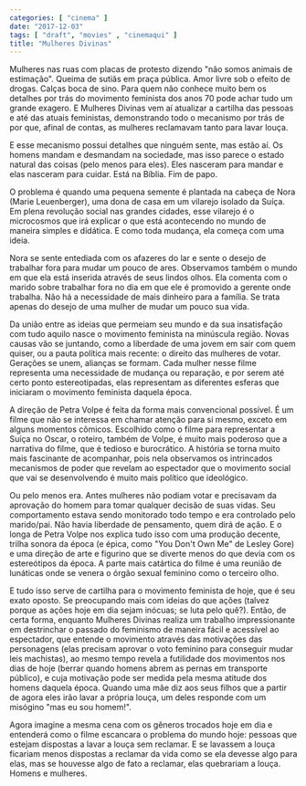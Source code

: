 ```yaml
---
categories: [ "cinema" ]
date: "2017-12-03"
tags: [ "draft", "movies" , "cinemaqui" ]
title: "Mulheres Divinas"
---
```

Mulheres nas ruas com placas de protesto dizendo "não somos animais
de estimação". Queima de sutiãs em praça pública. Amor livre sob
o efeito de drogas. Calças boca de sino. Para quem não conhece muito
bem os detalhes por trás do movimento feminista dos anos 70 pode achar
tudo um grande exagero. E Mulheres Divinas vem aí atualizar a cartilha
das pessoas e até das atuais feministas, demonstrando todo o mecanismo
por trás de por que, afinal de contas, as mulheres reclamavam tanto
para lavar louça.

E esse mecanismo possui detalhes que ninguém sente, mas estão aí. Os
homens mandam e desmandam na sociedade, mas isso parece o estado natural
das coisas (pelo menos para eles). Eles nasceram para mandar e elas
nasceram para cuidar. Está na Bíblia. Fim de papo.

O problema é quando uma pequena semente é plantada na cabeça de
Nora (Marie Leuenberger), uma dona de casa em um vilarejo isolado da
Suíça. Em plena revolução social nas grandes cidades, esse vilarejo
é o microcosmos que irá explicar o que está acontecendo no mundo de
maneira simples e didática. E como toda mudança, ela começa com uma
ideia.

Nora se sente entediada com os afazeres do lar e sente o desejo de
trabalhar fora para mudar um pouco de ares. Observamos também o mundo
em que ela está inserida através de seus lindos olhos. Ela comenta com
o marido sobre trabalhar fora no dia em que ele é promovido a gerente
onde trabalha. Não há a necessidade de mais dinheiro para a família. Se
trata apenas do desejo de uma mulher de mudar um pouco sua vida.

Da união entre as ideias que permeiam seu mundo e da sua insatisfação
com tudo aquilo nasce o movimento feminista na minúscula região. Novas
causas vão se juntando, como a liberdade de uma jovem em sair com quem
quiser, ou a pauta política mais recente: o direito das mulheres de
votar. Gerações se unem, alianças se formam. Cada mulher nesse filme
representa uma necessidade de mudança ou reparação, e por serem até
certo ponto estereotipadas, elas representam as diferentes esferas que
iniciaram o movimento feminista daquela época.

A direção de Petra Volpe é feita da forma mais convencional
possível. É um filme que não se interessa em chamar atenção para
si mesmo, exceto em alguns momentos cômicos. Escolhido como o filme
para representar a Suíça no Oscar, o roteiro, também de Volpe,
é muito mais poderoso que a narrativa do filme, que é tedioso e
burocrático. A história se torna muito mais fascinante de acompanhar,
pois nela observamos os intrincados mecanismos de poder que revelam ao
espectador que o movimento social que vai se desenvolvendo é muito mais
político que ideológico.

Ou pelo menos era. Antes mulheres não podiam votar e precisavam da
aprovação do homem para tomar qualquer decisão de suas vidas. Seu
comportamento estava sendo monitorado todo tempo e era controlado pelo
marido/pai. Não havia liberdade de pensamento, quem dirá de ação. E
o longa de Petra Volpe nos explica tudo isso com uma produção decente,
trilha sonora da época (e épica, como "You Don't Own Me" de Lesley
Gore) e uma direção de arte e figurino que se diverte menos do que
devia com os estereótipos da época. A parte mais catártica do filme
é uma reunião de lunáticas onde se venera o órgão sexual feminino
como o terceiro olho.

E tudo isso serve de cartilha para o movimento feminista de hoje, que
é seu exato oposto. Se preocupando mais com ideias do que ações
(talvez porque as ações hoje em dia sejam inócuas; se luta pelo
quê?). Então, de certa forma, enquanto Mulheres Divinas realiza
um trabalho impressionante em destrinchar o passado do feminismo de
maneira fácil e acessível ao espectador, que entende o movimento
através das motivações das personagens (elas precisam aprovar o voto
feminino para conseguir mudar leis machistas), ao mesmo tempo revela a
futilidade dos movimentos nos dias de hoje (berrar quando homens abrem
as pernas em transporte público), e cuja motivação pode ser medida
pela mesma atitude dos homens daquela época. Quando uma mãe diz aos
seus filhos que a partir de agora eles irão lavar a própria louça,
um deles responde com um misógino "mas eu sou homem!".

Agora imagine a mesma cena com os gêneros trocados hoje em dia e
entenderá como o filme escancara o problema do mundo hoje: pessoas que
estejam dispostas a lavar a louça sem reclamar. E se lavassem a louça
ficariam menos dispostas a reclamar da vida como se ela devesse algo
para elas, mas se houvesse algo de fato a reclamar, elas quebrariam a
louça. Homens e mulheres.
